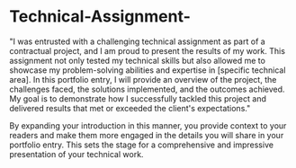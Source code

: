 # Technical-Assignment-

"I was entrusted with a challenging technical assignment as part of a contractual project, and I am proud to present the results of my work. This assignment not only tested my technical skills but also allowed me to showcase my problem-solving abilities and expertise in [specific technical area]. In this portfolio entry, I will provide an overview of the project, the challenges faced, the solutions implemented, and the outcomes achieved. My goal is to demonstrate how I successfully tackled this project and delivered results that met or exceeded the client's expectations."

By expanding your introduction in this manner, you provide context to your readers and make them more engaged in the details you will share in your portfolio entry. This sets the stage for a comprehensive and impressive presentation of your technical work.

